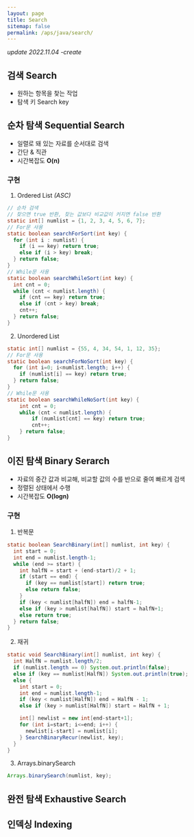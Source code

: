 ```yaml
---
layout: page
title: Search
sitemap: false
permalink: /aps/java/search/
---
```


*update 2022.11.04 -create*

## 검색 Search
- 원하는 항목을 찾는 작업
- 탐색 키 Search key

## 순차 탐색 Sequential Search
- 일렬로 돼 있는 자료를 순서대로 검색
- 간단 & 직관
- 시간복잡도 **O(n)**

### 구현
1. Ordered List *(ASC)*  
```java
// 순차 검색
// 찾으면 true 반환, 찾는 값보다 비교값이 커지면 false 반환
static int[] numlist = {1, 2, 3, 4, 5, 6, 7};
// For문 사용
static boolean searchForSort(int key) {
  for (int i : numlist) {
    if (i == key) return true;
    else if (i > key) break;
  } return false;
}
// While문 사용
static boolean searchWhileSort(int key) {
  int cnt = 0;
  while (cnt < numlist.length) {
    if (cnt == key) return true;
    else if (cnt > key) break;
    cnt++;
  } return false;
}
```

2. Unordered List  
```java
static int[] numlist = {55, 4, 34, 54, 1, 12, 35};
// For문 사용
static boolean searchForNoSort(int key) {
  for (int i=0; i<numlist.length; i++) {
    if (numlist[i] == key) return true;
  } return false;
}
// While문 사용
static boolean searchWhileNoSort(int key) {
    int cnt = 0;
    while (cnt < numlist.length) {
        if (numlist[cnt] == key) return true;	
        cnt++;
    } return false;
}
```

## 이진 탐색 Binary Serarch
- 자료의 중간 값과 비교해, 비교할 값의 수를 반으로 줄여 빠르게 검색
- 정렬된 상태에서 수행
- 시간복잡도 **O(logn)**

### 구현
1. 반복문
```java
static boolean SearchBinary(int[] numlist, int key) {
  int start = 0;
  int end = numlist.length-1;
  while (end >= start) {
    int halfN = start + (end-start)/2 + 1;
    if (start == end) {
      if (key == numlist[start]) return true;
      else return false;
    }
    if (key < numlist[halfN]) end = halfN-1;
    else if (key > numlist[halfN]) start = halfN+1;
    else return true;
  } return false;
}
```

2. 재귀
```java
static void SearchBinary(int[] numlist, int key) {
  int HalfN = numlist.length/2;
  if (numlist.length == 0) System.out.println(false);
  else if (key == numlist[HalfN]) System.out.println(true);
  else {
    int start = 0;
    int end = numlist.length-1;
    if (key < numlist[HalfN]) end = HalfN - 1;
    else if (key > numlist[HalfN]) start = HalfN + 1;

    int[] newlist = new int[end-start+1];
    for (int i=start; i<=end; i++) {
      newlist[i-start] = numlist[i];
    } SearchBinaryRecur(newlist, key);
  }
}
```

3. Arrays.binarySearch
```java
Arrays.binarySearch(numlist, key);
```

## 완전 탐색 Exhaustive Search
## 인덱싱 Indexing